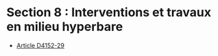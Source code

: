 # Section 8 : Interventions et travaux en milieu hyperbare

* [Article D4152-29](./LEGIARTI000023415264.md)
